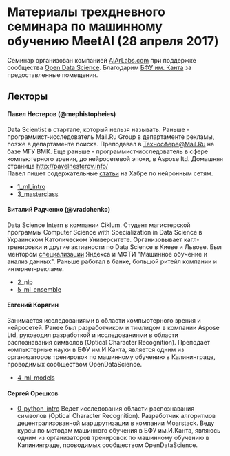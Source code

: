 # Материалы трехдневного семинара по машинному обучению MeetAI (28 апреля 2017)

Семинар организован компанией [AiArLabs.com](https://aiarlabs.com/) при поддержке сообщества [Open Data Science](http://ods.ai/). Благодарим [БФУ им. Канта](https://www.kantiana.ru/) за предоставленные помещения.

## Лекторы

#### Павел Нестеров (@mephistopheies)
Data Scientist в стартапе, который нельзя называть. Раньше - программист-исследователь Mail.Ru Group в департаменте рекламы, позже в департаменте поиска. Преподавал в Техносфере@Mail.Ru на базе МГУ ВМК. Еще раньше - программист-исследователь в сфере компьютерного зрения, до нейросетевой эпохи, в Aspose ltd. Домашняя страница http://pavelnesterov.info/  <br>
Павел пишет содержательные [статьи](https://habrahabr.ru/users/mephistopheies/topics/) на Хабре по нейронным сетям.
- [1_ml_intro](1_ml_intro)
- [3_masterclass](3_masterclass)

#### Виталий Радченко (@vradchenko)
Data Science Intern в компании Ciklum. Студент магистерской программы Computer Science with Specialization in Data Science в Украинском Католическом Университете. Организовывает кагл-тренировки и другие активности по Data Science в Киеве и Львове. Был ментором [специализации](https://www.coursera.org/specializations/machine-learning-data-analysis) Яндекса и МФТИ "Машинное обучение и анализ данных". Раньше работал в банке, большой ритейл компании и интернет-рекламе.
- [2_nlp](2_nlp)
- [5_ml_ensemble](5_ml_ensemble)

#### Евгений Корягин
Занимается исследованиями в области компьютерного зрения и нейросетей. Ранее был разработчиком и тимлидом в компании Aspose Ltd, руководил разработкой и исследованиями в области распознавания символов (Optical Character Recognition). Преподает компьютерные науки в БФУ им.И.Канта, является одним из организаторов тренировок по машинному обучению в Калининграде, проводимых сообществом OpenDataScience.
- [4_ml_models](4_ml_models)

#### Сергей Орешков
- [0_python_intro](0_python_intro)
Ведет исследования области распознавания символов (Optical Character Recognition). Разработчик алгоритмов децентрализованной маршрутизации в компании Moarstack. Веду курсы по методам машинного обучения в БФУ им.И.Канта, являюсь одним из организаторов тренировок по машинному обучению в Калининграде, проводимых сообществом OpenDataScience.
